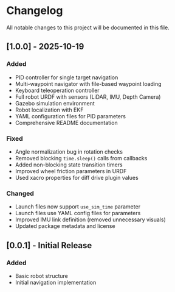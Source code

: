 # Changelog

All notable changes to this project will be documented in this file.

## [1.0.0] - 2025-10-19

### Added
- PID controller for single target navigation
- Multi-waypoint navigator with file-based waypoint loading
- Keyboard teleoperation controller
- Full robot URDF with sensors (LiDAR, IMU, Depth Camera)
- Gazebo simulation environment
- Robot localization with EKF
- YAML configuration files for PID parameters
- Comprehensive README documentation

### Fixed
- Angle normalization bug in rotation checks
- Removed blocking `time.sleep()` calls from callbacks
- Added non-blocking state transition timers
- Improved wheel friction parameters in URDF
- Used xacro properties for diff drive plugin values

### Changed
- Launch files now support `use_sim_time` parameter
- Launch files use YAML config files for parameters
- Improved IMU link definition (removed unnecessary visuals)
- Updated package metadata and license

## [0.0.1] - Initial Release

### Added
- Basic robot structure
- Initial navigation implementation

